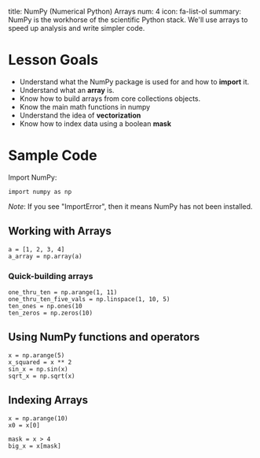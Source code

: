 title: NumPy (Numerical Python) Arrays
num: 4
icon: fa-list-ol
summary: NumPy is the workhorse of the scientific Python stack.  We'll use arrays to speed up analysis and write simpler code.

# Lesson Goals

  - Understand what the NumPy package is used for and how to **import** it.
  - Understand what an **array** is.
  - Know how to build arrays from core collections objects.
  - Know the main math functions in numpy
  - Understand the idea of **vectorization**
  - Know how to index data using a boolean **mask**

# Sample Code

Import NumPy:

    import numpy as np

*Note*: If you see "ImportError", then it means NumPy has not been installed.

## Working with Arrays

    a = [1, 2, 3, 4]
    a_array = np.array(a)

### Quick-building arrays

    one_thru_ten = np.arange(1, 11)
    one_thru_ten_five_vals = np.linspace(1, 10, 5)
    ten_ones = np.ones(10
    ten_zeros = np.zeros(10)

## Using NumPy functions and operators

    x = np.arange(5)
    x_squared = x ** 2
    sin_x = np.sin(x)
    sqrt_x = np.sqrt(x)

## Indexing Arrays

    x = np.arange(10)
    x0 = x[0]

    mask = x > 4
    big_x = x[mask]

